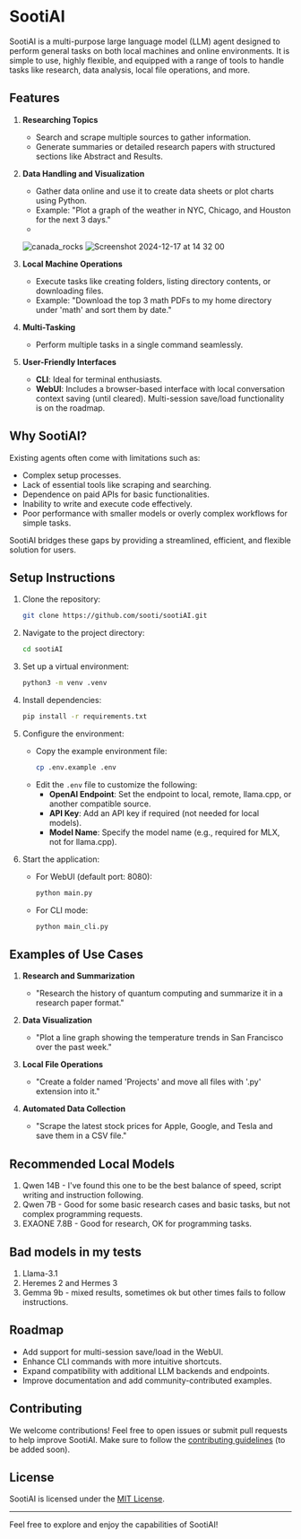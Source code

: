 # SootiAI

SootiAI is a multi-purpose large language model (LLM) agent designed to perform general tasks on both local machines and online environments. It is simple to use, highly flexible, and equipped with a range of tools to handle tasks like research, data analysis, local file operations, and more.

## Features

1. **Researching Topics**
   - Search and scrape multiple sources to gather information.
   - Generate summaries or detailed research papers with structured sections like Abstract and Results.


2. **Data Handling and Visualization**
   - Gather data online and use it to create data sheets or plot charts using Python.
   - Example: "Plot a graph of the weather in NYC, Chicago, and Houston for the next 3 days."
   - 
   ![canada_rocks](https://github.com/user-attachments/assets/956924de-e5f8-408f-920e-15a5b4cb0448)
   ![Screenshot 2024-12-17 at 14 32 00](https://github.com/user-attachments/assets/6b7e68f5-8a71-46b7-b333-37c1a39c4646)

3. **Local Machine Operations**
   - Execute tasks like creating folders, listing directory contents, or downloading files.
   - Example: "Download the top 3 math PDFs to my home directory under 'math' and sort them by date."

4. **Multi-Tasking**
   - Perform multiple tasks in a single command seamlessly.

5. **User-Friendly Interfaces**
   - **CLI**: Ideal for terminal enthusiasts.
   - **WebUI**: Includes a browser-based interface with local conversation context saving (until cleared). Multi-session save/load functionality is on the roadmap.

## Why SootiAI?

Existing agents often come with limitations such as:
- Complex setup processes.
- Lack of essential tools like scraping and searching.
- Dependence on paid APIs for basic functionalities.
- Inability to write and execute code effectively.
- Poor performance with smaller models or overly complex workflows for simple tasks.

SootiAI bridges these gaps by providing a streamlined, efficient, and flexible solution for users.

## Setup Instructions

1. Clone the repository:
   ```bash
   git clone https://github.com/sooti/sootiAI.git
   ```

2. Navigate to the project directory:
   ```bash
   cd sootiAI
   ```

3. Set up a virtual environment:
   ```bash
   python3 -m venv .venv
   ```

4. Install dependencies:
   ```bash
   pip install -r requirements.txt
   ```

5. Configure the environment:
   - Copy the example environment file:
     ```bash
     cp .env.example .env
     ```
   - Edit the `.env` file to customize the following:
     - **OpenAI Endpoint**: Set the endpoint to local, remote, llama.cpp, or another compatible source.
     - **API Key**: Add an API key if required (not needed for local models).
     - **Model Name**: Specify the model name (e.g., required for MLX, not for llama.cpp).

6. Start the application:
   - For WebUI (default port: 8080):
     ```bash
     python main.py
     ```
   - For CLI mode:
     ```bash
     python main_cli.py
     ```

## Examples of Use Cases

1. **Research and Summarization**
   - "Research the history of quantum computing and summarize it in a research paper format."

2. **Data Visualization**
   - "Plot a line graph showing the temperature trends in San Francisco over the past week."

3. **Local File Operations**
   - "Create a folder named 'Projects' and move all files with '.py' extension into it."

4. **Automated Data Collection**
   - "Scrape the latest stock prices for Apple, Google, and Tesla and save them in a CSV file."

## Recommended Local Models
1. Qwen 14B - I've found this one to be the best balance of speed, script writing and instruction following.
2. Qwen 7B - Good for some basic research cases and basic tasks, but not complex programming requests.
3. EXAONE 7.8B - Good for research, OK for programming tasks.

## Bad models in my tests
1. Llama-3.1
2. Heremes 2 and Hermes 3
3. Gemma 9b - mixed results, sometimes ok but other times fails to follow instructions.

## Roadmap

- Add support for multi-session save/load in the WebUI.
- Enhance CLI commands with more intuitive shortcuts.
- Expand compatibility with additional LLM backends and endpoints.
- Improve documentation and add community-contributed examples.

## Contributing

We welcome contributions! Feel free to open issues or submit pull requests to help improve SootiAI. Make sure to follow the [contributing guidelines](CONTRIBUTING.md) (to be added soon).

## License

SootiAI is licensed under the [MIT License](LICENSE).

---

Feel free to explore and enjoy the capabilities of SootiAI!
